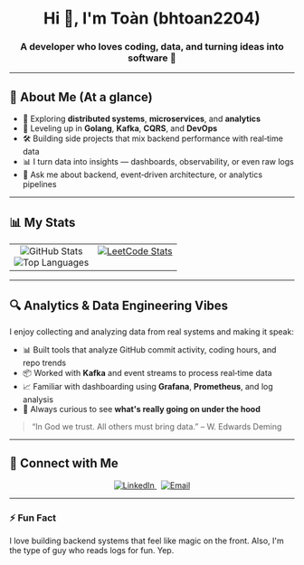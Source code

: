 <div align="center">
  <h1>Hi 👋, I'm Toàn (bhtoan2204)</h1>
  <h3>A developer who loves coding, data, and turning ideas into software 🚀</h3>
</div>

---

## 🧠 About Me (At a glance)
- 🔭 Exploring **distributed systems**, **microservices**, and **analytics**
- 🌱 Leveling up in **Golang**, **Kafka**, **CQRS**, and **DevOps**
- 🛠️ Building side projects that mix backend performance with real‑time data
- 📊 I turn data into insights — dashboards, observability, or even raw logs
- 💬 Ask me about backend, event‑driven architecture, or analytics pipelines

---

## 📊 My Stats

<table>
  <tr>
    <td width="50%" valign="top">
      <div align="center">
        <img src="https://github-readme-stats.vercel.app/api?username=bhtoan2204&show_icons=true&theme=tokyonight" alt="GitHub Stats" />
        <br/>
        <img src="https://github-readme-stats.vercel.app/api/top-langs/?username=bhtoan2204&layout=compact&theme=tokyonight" alt="Top Languages" />
      </div>
    </td>
    <td width="50%" valign="top">
      <div align="center">
        <a href="https://leetcode.com/u/banhhaotoan2002/">
          <img src="https://leetcard.jacoblin.cool/banhhaotoan2002?theme=dark&ext=heatmap&border=0&radius=16" alt="LeetCode Stats" />
        </a>
      </div>
    </td>
  </tr>
</table>

---

## 🔍 Analytics & Data Engineering Vibes
I enjoy collecting and analyzing data from real systems and making it speak:

- 📊 Built tools that analyze GitHub commit activity, coding hours, and repo trends  
- 📦 Worked with **Kafka** and event streams to process real‑time data  
- 📈 Familiar with dashboarding using **Grafana**, **Prometheus**, and log analysis  
- 🧪 Always curious to see **what's really going on under the hood**

> “In God we trust. All others must bring data.” – W. Edwards Deming

---

## 🔗 Connect with Me

<p align="center">
  <a href="https://www.linkedin.com/in/bhtoan2204">
    <img src="https://img.shields.io/badge/LinkedIn-bhtoan2204-blue?logo=linkedin" alt="LinkedIn" />
  </a>
  &nbsp;
  <a href="mailto:banhhaotoan2002@gmail.com">
    <img src="https://img.shields.io/badge/Email-banhhaotoan2002%40gmail.com-red?logo=gmail" alt="Email" />
  </a>
</p>

---

### ⚡ Fun Fact
I love building backend systems that feel like magic on the front. Also, I'm the type of guy who reads logs for fun. Yep.
